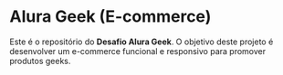 # Alura Geek (E-commerce)

Este é o repositório do **Desafio Alura Geek**. O objetivo deste projeto é desenvolver um e-commerce funcional e responsivo para promover produtos geeks.
